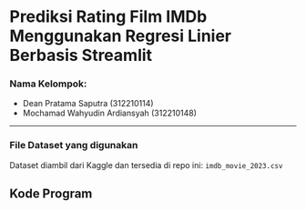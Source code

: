 # Prediksi Rating Film IMDb Menggunakan Regresi Linier Berbasis Streamlit

### Nama Kelompok:
- Dean Pratama Saputra (312210114)
- Mochamad Wahyudin Ardiansyah (312210148)
---
### File Dataset yang digunakan
Dataset diambil dari Kaggle dan tersedia di repo ini: `imdb_movie_2023.csv`

## Kode Program
